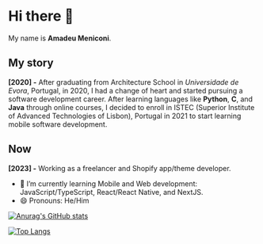 # Hi there 👋

My name is <strong>Amadeu Meniconi</strong>. 

## My story
**[2020] -** After graduating from Architecture School in <em>Universidade de Evora</em>, Portugal, in 2020, I had a change of heart and started pursuing a software development career.
After learning languages like <strong>Python</strong>, <strong>C</strong>, and <strong>Java</strong> through online courses, I decided to enroll in ISTEC (Superior Institute of Advanced Technologies of Lisbon), Portugal in 2021 to start learning mobile software development.
## Now
**[2023] -** Working as a freelancer and Shopify app/theme developer. 

- 🌱 I’m currently learning Mobile and Web development: JavaScript/TypeScript, React/React Native, and NextJS.
- 😄 Pronouns: He/Him

[![Anurag's GitHub stats](https://github-readme-stats.vercel.app/api?username=AmadeuGMeniconi&bg_color=283733&border_color=365D3E&text_color=AEBAC7&show_icons=true&icon_color=365D3E&title_color=AEBAC7&text_bold=false&card_width=1050)](https://github.com/anuraghazra/github-readme-stats)

[![Top Langs](https://github-readme-stats.vercel.app/api/top-langs/?username=AmadeuGMeniconi&bg_color=283733&border_color=365D3E&text_color=AEBAC7&title_color=AEBAC7&card_width=1050&langs_count=5&layout=compact&hide=objectivec)](https://github.com/anuraghazra/github-readme-stats)

